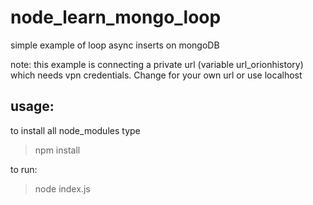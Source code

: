 # node_learn_mongo_loop
simple example of loop async inserts on mongoDB

note: this example is connecting a private url (variable url_orionhistory) which needs vpn credentials. 
Change for your own url or use localhost

usage:
------
to install all node_modules type
> npm install 

to run:
> node index.js
